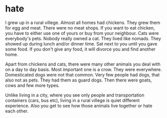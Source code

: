 # hate

I grew up in a rural villege. Almost all homes had chickens. They grew them for egg and meat. There were no meat shops. If you want to eat chicken, you have to either use one of yours or buy from your neighbour. Cats were everybody's pets. Nobody really owned a cat. They lived like nomads. They showed up during lunch and/or dinner time. Sat next to you until you gave some food. If you don't give any food, it will divorce you and find another home.

Apart from chickens and cats, there were many other animals you deal with on a day to day basis. Most important one is a crow. They were everywhere. Domesticated dogs were not that common. Very few people had dogs, that also not as pets. They had them as guard dogs. Then there were goats, cows and few more types.

Unlike living in a city, where you see only people and transportation containers (cars, bus etc), living in a rural villege is quiet different experience. Also you get to see how those animals live together or hate each other.

